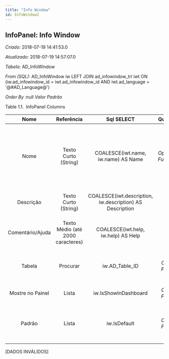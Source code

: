 ```yaml
---
title: "Info Window"
id: InfoWindowI
---
```

<div id="d123889e1" class="section chapter">

<div class="titlepage">

<div>

<div>

## InfoPanel: Info Window

</div>

</div>

</div>

<span class="emphasis"> *Criado:* </span>2018-07-19 14:41:53.0

<span class="emphasis"> *Atualizado:* </span>2018-07-19 14:57:07.0

<span class="emphasis"> *Tabela:* </span>AD\_InfoWindow

<span class="emphasis"> *From (SQL):* </span>AD\_InfoWindow iw LEFT JOIN
ad\_infowindow\_trl iwt ON (iw.ad\_infowindow\_id =
iwt.ad\_infowindow\_id AND iwt.ad\_language = '@\#AD\_Language@')

<span class="emphasis"> *Order By :*</span>null<span class="emphasis">
*Valor Padrão* </span>

<div id="d123889e27" class="table">

<div class="table-title">

Table 1.1.  InfoPanel
Columns

</div>

<div class="table-contents">

|       Nome       |            Referência             |                        Sql SELECT                        |                                       QueryCriteria                                        |                Descrição                |                                                                       Comentário/Ajuda                                                                       |
| :--------------: | :-------------------------------: | :------------------------------------------------------: | :----------------------------------------------------------------------------------------: | :-------------------------------------: | :----------------------------------------------------------------------------------------------------------------------------------------------------------: |
|       Nome       |       Texto Curto (String)        |           COALESCE(iwt.name, iw.name) AS Name            | <span class="emphasis">*Operador:*</span>Like <span class="emphasis">*Função:*</span>Upper | Identificador Alfanumérico da entidade  | O nome de uma entidade (registro) é usado como uma opção de pesquisa padrão em adição à chave de pesquisa. O nome pode ter até 60 caracteres de comprimento. |
|    Descrição     |       Texto Curto (String)        | COALESCE(iwt.description, iw.description) AS Description |                                                                                            | Descrição resumida opcional do registro |                                                          Uma descrição é limitada a 255 caracteres.                                                          |
| Comentário/Ajuda | Texto Médio (até 2000 caracteres) |           COALESCE(iwt.help, iw.help) AS Help            |                                                                                            |           Comentário ou Dica            |                                         O campo "Ajuda" contém uma dica, comentário ou ajuda sobre o uso deste item.                                         |
|      Tabela      |             Procurar              |                     iw.AD\_Table\_ID                     |   <span class="emphasis">*Operador:*</span>= <span class="emphasis">*Função:*</span>null   | Informação da Tabela no Banco de Dados  |                                           A Tabela no Banco de Dados fornece informações das Definições da Tabela.                                           |
| Mostre no Painel |               Lista               |                   iw.IsShowInDashboard                   |   <span class="emphasis">*Operador:*</span>= <span class="emphasis">*Função:*</span>null   |       Mostrar o dashlet no painel       |                                                                             null                                                                             |
|      Padrão      |               Lista               |                       iw.IsDefault                       |   <span class="emphasis">*Operador:*</span>= <span class="emphasis">*Função:*</span>null   |              Valor padrão               |                                   A caixa de verificação "Padrão" indica se este registro será usado como um valor padrão.                                   |

</div>

</div>

  

\[DADOS INVÁLIDOS\]

</div>
